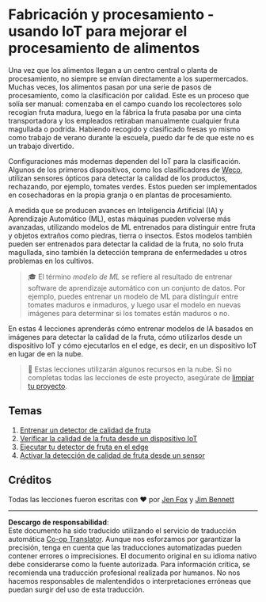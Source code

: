 <!--
CO_OP_TRANSLATOR_METADATA:
{
  "original_hash": "3764e089adf2d5801272bc0895f8498b",
  "translation_date": "2025-08-26T14:06:47+00:00",
  "source_file": "4-manufacturing/README.md",
  "language_code": "es"
}
-->
# Fabricación y procesamiento - usando IoT para mejorar el procesamiento de alimentos

Una vez que los alimentos llegan a un centro central o planta de procesamiento, no siempre se envían directamente a los supermercados. Muchas veces, los alimentos pasan por una serie de pasos de procesamiento, como la clasificación por calidad. Este es un proceso que solía ser manual: comenzaba en el campo cuando los recolectores solo recogían fruta madura, luego en la fábrica la fruta pasaba por una cinta transportadora y los empleados retiraban manualmente cualquier fruta magullada o podrida. Habiendo recogido y clasificado fresas yo mismo como trabajo de verano durante la escuela, puedo dar fe de que este no es un trabajo divertido.

Configuraciones más modernas dependen del IoT para la clasificación. Algunos de los primeros dispositivos, como los clasificadores de [Weco](https://wecotek.com), utilizan sensores ópticos para detectar la calidad de los productos, rechazando, por ejemplo, tomates verdes. Estos pueden ser implementados en cosechadoras en la propia granja o en plantas de procesamiento.

A medida que se producen avances en Inteligencia Artificial (IA) y Aprendizaje Automático (ML), estas máquinas pueden volverse más avanzadas, utilizando modelos de ML entrenados para distinguir entre fruta y objetos extraños como piedras, tierra o insectos. Estos modelos también pueden ser entrenados para detectar la calidad de la fruta, no solo fruta magullada, sino también la detección temprana de enfermedades u otros problemas en los cultivos.

> 🎓 El término *modelo de ML* se refiere al resultado de entrenar software de aprendizaje automático con un conjunto de datos. Por ejemplo, puedes entrenar un modelo de ML para distinguir entre tomates maduros e inmaduros, y luego usar el modelo en nuevas imágenes para determinar si los tomates están maduros o no.

En estas 4 lecciones aprenderás cómo entrenar modelos de IA basados en imágenes para detectar la calidad de la fruta, cómo utilizarlos desde un dispositivo IoT y cómo ejecutarlos en el edge, es decir, en un dispositivo IoT en lugar de en la nube.

> 💁 Estas lecciones utilizarán algunos recursos en la nube. Si no completas todas las lecciones de este proyecto, asegúrate de [limpiar tu proyecto](../clean-up.md).

## Temas

1. [Entrenar un detector de calidad de fruta](./lessons/1-train-fruit-detector/README.md)
1. [Verificar la calidad de la fruta desde un dispositivo IoT](./lessons/2-check-fruit-from-device/README.md)
1. [Ejecutar tu detector de fruta en el edge](./lessons/3-run-fruit-detector-edge/README.md)
1. [Activar la detección de calidad de fruta desde un sensor](./lessons/4-trigger-fruit-detector/README.md)

## Créditos

Todas las lecciones fueron escritas con ♥️ por [Jen Fox](https://github.com/jenfoxbot) y [Jim Bennett](https://GitHub.com/JimBobBennett)

---

**Descargo de responsabilidad**:  
Este documento ha sido traducido utilizando el servicio de traducción automática [Co-op Translator](https://github.com/Azure/co-op-translator). Aunque nos esforzamos por garantizar la precisión, tenga en cuenta que las traducciones automatizadas pueden contener errores o imprecisiones. El documento original en su idioma nativo debe considerarse como la fuente autorizada. Para información crítica, se recomienda una traducción profesional realizada por humanos. No nos hacemos responsables de malentendidos o interpretaciones erróneas que puedan surgir del uso de esta traducción.